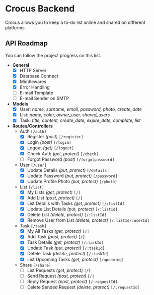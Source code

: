 
# Crocus Backend

Crocus allows you to keep a to-do list online and shared on different platforms.

## API Roadmap
You can follow the project progress on this list.
- **General**
	- [x] HTTP Server
	- [x] Database Connect
	- [x] Middlewares
	- [x] Error Handling
	- [ ] E-mail Template
	- [ ] E-mail Sender on SMTP
- **Models**
	- [x] User: *name, surname, email, password, photo, create_date*
	- [x] List: *name, color, owner_user, shared_users*
	- [x] Task: *title, content, create_date, expire_date, complate, list*
- **Routes/Controllers**
	- Auth `[/auth]`
		- [x] Register *(post)* `[/register]`
		- [x] Login *(post)* `[/login]`
		- [x] Logout *(get)* `[/logout]`
		- [x] Check Auth *(get, protect)* `[/check]`
		- [ ] Forgot Password *(post)* `[/forgotpassword]`
	- User `[/user]`
		- [x] Update Details *(put, protect)* `[/details]`
		- [x] Update Password *(put, protect)* `[/password]`
		- [x] Update Profile Photo *(put, protect)* `[/photo]`
	- List `[/list]`
		- [x] My Lists *(get, protect)* `[/]`
		- [x] Add List *(post, protect)* `[/]`
		- [x] List Details with Tasks *(get, protect)* `[/:listId]`
		- [x] Update List Details *(put, protect)* `[/:listId]`
		- [x] Delete List *(delete, protect)* `[/:listId]`
		- [x] Remove User from List *(delete, protect)* `[/:listId/:userId]`
	- Task `[/task]`
		- [x] My All Tasks *(get, protect)* `[/]`
		- [x] Add Task *(post, protect)* `[/]`
		- [x] Task Details *(get, protect)* `[/:taskId]`
		- [x] Update Task *(put, protect)* `[/:taskId]`
		- [x] Detele Task *(delete, protect)* `[/:taskId]`
		- [x] List Upcoming Tasks *(get, protect)* `[/upcoming]`
	- Share `[/share]`
		- [ ] List Requests *(get, protect)* `[/]`
		- [ ] Send Request *(post, protect)* `[/]`
		- [ ] Reply Request *(post, protect)* `[/:requestId]`
		- [ ] Delete Sended Request *(delete, protect)* `[/:requestId]`